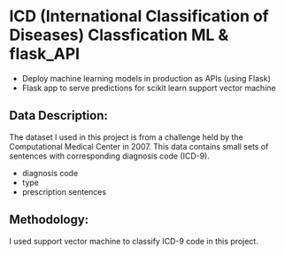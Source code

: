 # ICD (International Classification of Diseases) Classfication ML & flask_API
* Deploy machine learning models in production as APIs (using Flask)
* Flask app to serve predictions for scikit learn support vector machine

## Data Description:
The dataset I used in this project is from a challenge held by the Computational Medical Center in 2007. This data contains small sets of sentences with corresponding diagnosis code (ICD-9). 

* diagnosis code
* type
* prescription sentences 

## Methodology:
I used support vector machine to classify ICD-9 code in this project.


